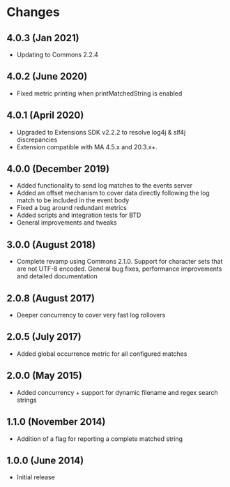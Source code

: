 Changes
=======

## 4.0.3 (Jan 2021)
* Updating to Commons 2.2.4

## 4.0.2 (June 2020)
* Fixed metric printing when printMatchedString is enabled

## 4.0.1 (April 2020)
* Upgraded to Extensions SDK v2.2.2 to resolve log4j & slf4j discrepancies
* Extension compatible with MA 4.5.x and 20.3.x+. 

## 4.0.0 (December 2019)
* Added functionality to send log matches to the events server
* Added an offset mechanism to cover data directly following the log match to be included in the event body
* Fixed a bug around redundant metrics 
* Added scripts and integration tests for BTD
* General improvements and tweaks

## 3.0.0 (August 2018)
* Complete revamp using Commons 2.1.0. Support for character sets that are not UTF-8 encoded. General bug fixes, performance improvements and detailed documentation

## 2.0.8 (August 2017)
* Deeper concurrency to cover very fast log rollovers

## 2.0.5 (July 2017)
* Added global occurrence metric for all configured matches 

## 2.0.0 (May 2015) 
* Added concurrency + support for dynamic filename and regex search strings

## 1.1.0 (November 2014) 
* Addition of a flag for reporting a complete matched string

## 1.0.0 (June 2014)
* Initial release
